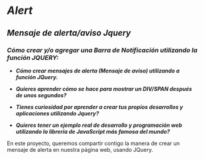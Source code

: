 # **_Alert_**

## _Mensaje de alerta/aviso Jquery_

### **_Cómo crear y/o agregar una Barra de Notificación utilizando la función JQUERY:_**

- **_Cómo crear mensajes de alerta (Mensaje de aviso) utilizando a función JQuery._**

- **_Quieres aprender cómo se hace para mostrar un DIV/SPAN después de unos segundos?_**

- **_Tienes curiosidad por aprender a crear tus propios desarrollos y aplicaciones utilizando Jquery?_**

- **_Quieres tener un ejemplo real de desarrollo y programación web utilizando la librería de JavaScript más famosa del mundo?_**

En este proyecto, queremos compartir contigo la manera de crear un mensaje de alerta en nuestra página web, usando JQuery.
